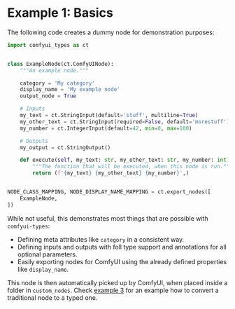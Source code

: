 # Example 1: Basics

The following code creates a dummy node for demonstration purposes:

```python
import comfyui_types as ct


class ExampleNode(ct.ComfyUINode):
    """An example node."""

    category = 'My category'
    display_name = 'My example node'
    output_node = True

    # Inputs
    my_text = ct.StringInput(default='stuff', multiline=True)
    my_other_text = ct.StringInput(required=False, default='morestuff')
    my_number = ct.IntegerInput(default=42, min=0, max=100)

    # Outputs
    my_output = ct.StringOutput()

    def execute(self, my_text: str, my_other_text: str, my_number: int) -> str:
        """The function that will be executed, when this node is run."""
        return (f'{my_text} {my_other_text} {my_number}',)


NODE_CLASS_MAPPING, NODE_DISPLAY_NAME_MAPPING = ct.export_nodes([
    ExampleNode,
])
```

While not useful, this demonstrates most things that are possible with
`comfyui-types`:

- Defining meta attributes like `category` in a consistent way.
- Defining inputs and outputs with foll type support and annotations for all
optional parameters.
- Easily exporting nodes for ComfyUI using the already defined properties like
`display_name`.

This node is then automatically picked up by ComfyUI, when placed inside a
folder in `custom_nodes`. Check [example 3](/examples/example_3.md) for an
example how to convert a traditional node to a typed one.
